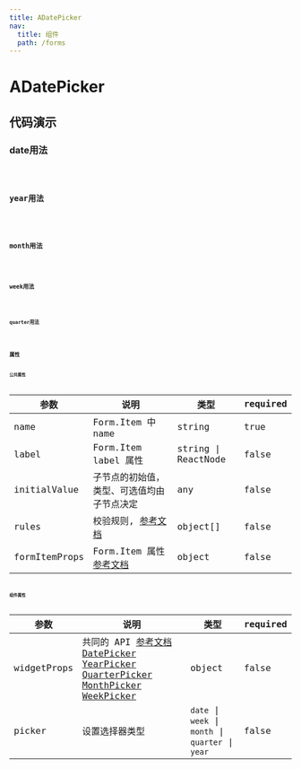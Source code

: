```yaml
---
title: ADatePicker
nav:
  title: 组件
  path: /forms
---
```


# ADatePicker

## 代码演示

### date用法

<code src="./demo/demo1.tsx" />


### year用法

<code src="./demo/demo2.tsx" />


### month用法

<code src="./demo/demo3.tsx" />


### week用法

<code src="./demo/demo4.tsx" />


### quarter用法

<code src="./demo/demo5.tsx" />

## 属性

### 公共属性

| 参数                  | 说明                                                                                                                                  | 类型                | required |
| --------------------- | ------------------------------------------------------------------------------------------------------------------------------------- | ------------------- | -------- |
| name                  | Form.Item 中 name                                                                                                                            | string              | true     |
| label                 | Form.Item label 属性                                                                                                                  | string \| ReactNode | false    |
| initialValue          | 子节点的初始值，类型、可选值均由子节点决定                                                                                            | any                 | false    |
| rules                 | 校验规则, [参考文档](https://ant.design/components/form-cn/#Rule)                                     | object[]            | false    |
| formItemProps         | Form.Item 属性[参考文档](https://ant.design/components/form-cn/#Form.Item)                                                            | object              | false    |

### 组件属性

| 参数          | 说明                  | 类型                                                                                           | required |
| ------------- | --------------------- | ---------------------------------------------------------------------------------------------- | -------- |
| widgetProps | 共同的 API [参考文档](https://ant.design/components/date-picker-cn/#%E5%85%B1%E5%90%8C%E7%9A%84-API)  [DatePicker](https://ant.design/components/date-picker-cn/#DatePicker)  [YearPicker](https://ant.design/components/date-picker-cn/#YearPicker)  [QuarterPicker](https://ant.design/components/date-picker-cn/#QuarterPicker)  [MonthPicker](https://ant.design/components/date-picker-cn/#MonthPicker)  [WeekPicker](https://ant.design/components/date-picker-cn/#WeekPicker) | object              | false    |
| picker                  | 设置选择器类型                                                                                                                            | `date` \| `week` \| `month` \| `quarter` \| `year`             | false     |  
